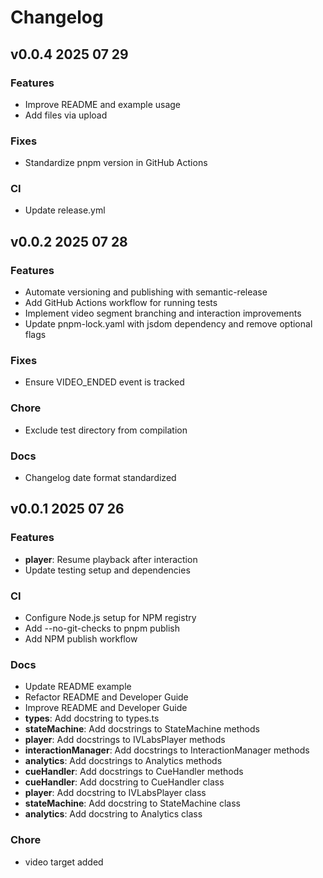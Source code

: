 # Changelog


## v0.0.4 2025 07 29


### Features
*   Improve README and example usage
*   Add files via upload

### Fixes
*   Standardize pnpm version in GitHub Actions

### CI
*   Update release.yml




## v0.0.2 2025 07 28


### Features
*   Automate versioning and publishing with semantic-release
*   Add GitHub Actions workflow for running tests
*   Implement video segment branching and interaction improvements
*   Update pnpm-lock.yaml with jsdom dependency and remove optional flags

### Fixes
*   Ensure VIDEO_ENDED event is tracked

### Chore
*   Exclude test directory from compilation

### Docs
*   Changelog date format standardized




## v0.0.1 2025 07 26


### Features
*   **player**: Resume playback after interaction
*   Update testing setup and dependencies

### CI
*   Configure Node.js setup for NPM registry
*   Add --no-git-checks to pnpm publish
*   Add NPM publish workflow

### Docs
*   Update README example
*   Refactor README and Developer Guide
*   Improve README and Developer Guide
*   **types**: Add docstring to types.ts
*   **stateMachine**: Add docstrings to StateMachine methods
*   **player**: Add docstrings to IVLabsPlayer methods
*   **interactionManager**: Add docstrings to InteractionManager methods
*   **analytics**: Add docstrings to Analytics methods
*   **cueHandler**: Add docstrings to CueHandler methods
*   **cueHandler**: Add docstring to CueHandler class
*   **player**: Add docstring to IVLabsPlayer class
*   **stateMachine**: Add docstring to StateMachine class
*   **analytics**: Add docstring to Analytics class

### Chore
*   video target added